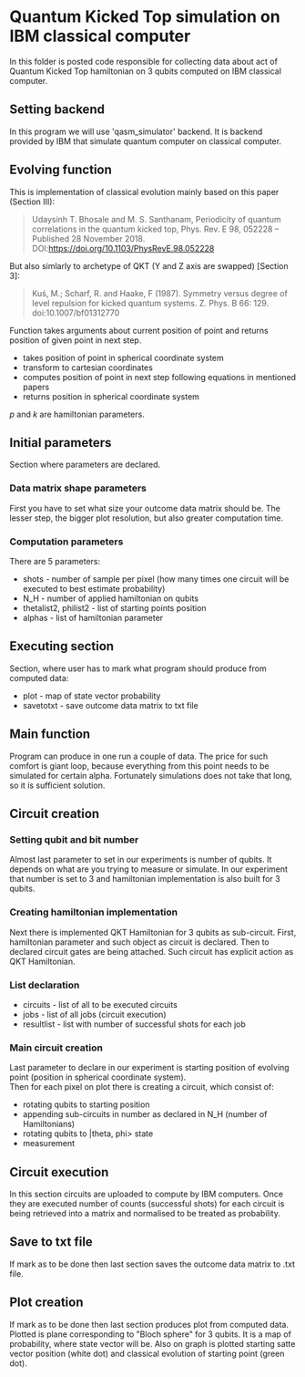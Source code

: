 # Quantum Kicked Top simulation on IBM classical computer
In this folder is posted code responsible for collecting data about act of Quantum Kicked Top hamiltonian on 3 qubits computed on IBM classical computer.

## Setting backend
In this program we will use 'qasm_simulator' backend. It is backend provided by IBM that simulate quantum computer on classical computer.

## Evolving function
This is implementation of classical evolution mainly based on this paper (Section III):   
> Udaysinh T. Bhosale and M. S. Santhanam, Periodicity of quantum correlations in the quantum kicked top, Phys. Rev. E 98, 052228 – Published 28 November 2018. DOI:https://doi.org/10.1103/PhysRevE.98.052228

But also simlarly to archetype of QKT (Y and Z axis are swapped) [Section 3]:  
> Kuś, M.; Scharf, R. and Haake, F (1987). Symmetry versus degree of level repulsion for kicked quantum systems. Z. Phys. B 66: 129. doi:10.1007/bf01312770   

Function takes arguments about current position of point and returns position of given point in next step. 
 - takes position of point in spherical coordinate system
 - transform to cartesian coordinates
 - computes position of point in next step following equations in mentioned papers
 - returns position in spherical coordinate system

*p* and *k* are hamiltonian parameters.

## Initial parameters
Section where parameters are declared.

### Data matrix shape parameters
First you have to set what size your outcome data matrix should be. The lesser step, the bigger plot resolution, but also greater computation time.

### Computation parameters
There are 5 parameters:
- shots - number of sample per pixel (how many times one circuit will be executed to best estimate probability)
- N_H - number of applied hamiltonian on qubits
- thetalist2, philist2 - list of starting points position
- alphas - list of hamiltonian parameter

## Executing section
Section, where user has to mark what program should produce from computed data:

- plot - map of state vector probability
- savetotxt - save outcome data matrix to txt file

## Main function
Program can produce in one run a couple of data. The price for such comfort is giant loop, because everything from this point needs to be simulated for certain alpha. Fortunately simulations does not take that long, so it is sufficient solution.

## Circuit creation

### Setting qubit and bit number
Almost last parameter to set in our experiments is number of qubits.
It depends on what are you trying to measure or simulate.
In our experiment that number is set to 3 and hamiltonian implementation is also built for 3 qubits.

### Creating hamiltonian implementation
Next there is implemented QKT Hamiltonian for 3 qubits as sub-circuit.
First, hamiltonian parameter and such object as circuit is declared.
Then to declared circuit gates are being attached. Such circuit has explicit action as QKT Hamiltonian.

### List declaration
- circuits - list of all to be executed circuits
- jobs - list of all jobs (circuit execution)
- resultlist - list with number of successful shots for each job

### Main circuit creation  
Last parameter to declare in our experiment is starting position of evolving point (position in spherical coordinate system).  
Then for each pixel on plot there is creating a circuit, which consist of:  
- rotating qubits to starting position
- appending sub-circuits in number as declared in N_H (number of Hamiltonians)
- rotating qubits to |theta, phi> state
- measurement

## Circuit execution
In this section circuits are uploaded to compute by IBM computers. Once they are executed number of counts (successful shots) for each circuit is being retrieved into a matrix and normalised to be treated as probability. 

## Save to txt file
If mark as to be done then last section saves the outcome data matrix to .txt file.

## Plot creation
If mark as to be done then last section produces plot from computed data.
Plotted is plane corresponding to "Bloch sphere" for 3 qubits. It is a map of probability, where state vector will be.
Also on graph is plotted starting satte vector position (white dot) and classical evolution of starting point (green dot).




